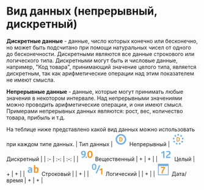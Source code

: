 # Вид данных (непрерывный, дискретный)

**Дискретные данные** - данные, число которых конечно или бесконечно, но может быть подсчитано при помощи натуральных чисел от одного до бесконечности. Дискретными являются все данные строкового или логического типа. Дискретными могут быть и числовые данные, например, "Код товара", принимающий значение целого типа, является дискретным, так как арифметические операции над этим показателем не имеют смысла.

**Непрерывные данные** - данные, которые могут принимать любые значения в некотором интервале. Над непрерывными значениями можно проводить арифметические операции, и они имеют смысл.
Примерами непрерывных данных являются: рост, вес, количество товара, прибыль и т.д.

На теблице ниже представлено какой вид данных можно использовать при каждом типе данных.
| Тип данных | ![](../media/app/icons/datatype-18/datatype-default-08.svg) Непрерывный | ![](../media/app/icons/datatype-18/datatype-default-09.svg) Дискретный |
| :- | :-: | :-: |
| ![](../media/app/icons/datatype-18/datatype-default-03.svg) Вещественный | + | + |
| ![](../media/app/icons/datatype-18/datatype-default-02.svg) Целый | + | + |
| ![](../media/app/icons/datatype-18/datatype-default-01.svg) Строковый | | + |
| ![](../media/app/icons/datatype-18/datatype-default-04.svg) Логический | | + |
| ![](../media/app/icons/datatype-18/datatype-default-05.svg) Дата/время | + | + |
